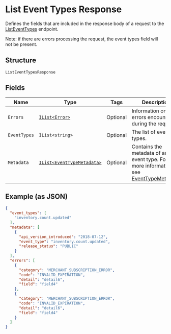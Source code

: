 
# List Event Types Response

Defines the fields that are included in the response body of
a request to the [ListEventTypes](../../doc/api/events.md#list-event-types) endpoint.

Note: if there are errors processing the request, the event types field will not be
present.

## Structure

`ListEventTypesResponse`

## Fields

| Name | Type | Tags | Description |
|  --- | --- | --- | --- |
| `Errors` | [`IList<Error>`](../../doc/models/error.md) | Optional | Information on errors encountered during the request. |
| `EventTypes` | `IList<string>` | Optional | The list of event types. |
| `Metadata` | [`IList<EventTypeMetadata>`](../../doc/models/event-type-metadata.md) | Optional | Contains the metadata of an event type. For more information, see [EventTypeMetadata](entity:EventTypeMetadata). |

## Example (as JSON)

```json
{
  "event_types": [
    "inventory.count.updated"
  ],
  "metadata": [
    {
      "api_version_introduced": "2018-07-12",
      "event_type": "inventory.count.updated",
      "release_status": "PUBLIC"
    }
  ],
  "errors": [
    {
      "category": "MERCHANT_SUBSCRIPTION_ERROR",
      "code": "INVALID_EXPIRATION",
      "detail": "detail6",
      "field": "field4"
    },
    {
      "category": "MERCHANT_SUBSCRIPTION_ERROR",
      "code": "INVALID_EXPIRATION",
      "detail": "detail6",
      "field": "field4"
    }
  ]
}
```

